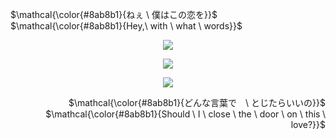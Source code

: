 <p align="left">
$\mathcal{\color{#8ab8b1}{ねぇ \ 僕はこの恋を}}$ <br> $\mathcal{\color{#8ab8b1}{Hey,\ with \ what \ words}}$
</p>

<p align="center">
<img src="https://64.media.tumblr.com/b7d728ddd33799a12430249689a6a6e4/tumblr_inline_n37h1aVK8B1qhwjx8.gif"/>
</p>

<p align="center">
<img src="https://media1.tenor.com/m/5orxbNXgmMEAAAAC/mafuyu-sato-anime-boy.gif"/> 
</p>

<p align="center">
<img src="https://64.media.tumblr.com/8a14b637ac09ffe583da0dc5c98547e3/tumblr_inline_n37h17p5Pu1qhwjx8.gif"/>
</p>

<p align="right">
$\mathcal{\color{#8ab8b1}{どんな言葉で　\ とじたらいいの}}$ <br> $\mathcal{\color{#8ab8b1}{Should \ I \ close \ the \ door \ on \ this \ love?}}$
</p>
